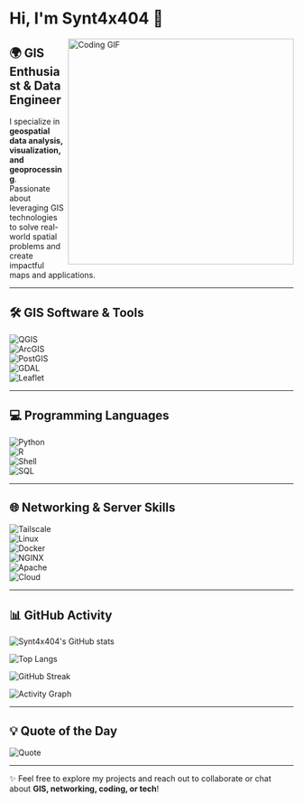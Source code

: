 # Hi, I'm Synt4x404 👋  

<img src="https://media.giphy.com/media/3o7aD2saalBwwftBIY/giphy.gif" width="400" align="right" alt="Coding GIF">  

## 🌍 GIS Enthusiast & Data Engineer  

I specialize in **geospatial data analysis, visualization, and geoprocessing**.  
Passionate about leveraging GIS technologies to solve real-world spatial problems and create impactful maps and applications.  

---

## 🛠️ GIS Software & Tools  

![QGIS](https://img.shields.io/badge/QGIS-3.x-blue?logo=qgis&logoColor=white)  
![ArcGIS](https://img.shields.io/badge/ArcGIS-blue?logo=esri&logoColor=white)  
![PostGIS](https://img.shields.io/badge/PostGIS-3.x-green?logo=postgresql&logoColor=white)  
![GDAL](https://img.shields.io/badge/GDAL-grey?logo=none)  
![Leaflet](https://img.shields.io/badge/Leaflet-0.7.7-green?logo=leaflet&logoColor=white)  

---

## 💻 Programming Languages  

![Python](https://img.shields.io/badge/Python-3.x-yellow?logo=python&logoColor=blue)  
![R](https://img.shields.io/badge/R-4.x-blue?logo=r&logoColor=white)  
![Shell](https://img.shields.io/badge/Shell_Scripting-black?logo=gnu-bash&logoColor=white)  
![SQL](https://img.shields.io/badge/SQL-database-orange?logo=postgresql&logoColor=white)  

---

## 🌐 Networking & Server Skills  

![Tailscale](https://img.shields.io/badge/Tailscale-secure-blue?logo=tailscale&logoColor=white)  
![Linux](https://img.shields.io/badge/Linux-server-important?logo=linux&logoColor=white)  
![Docker](https://img.shields.io/badge/Docker-containers-blue?logo=docker&logoColor=white)  
![NGINX](https://img.shields.io/badge/Nginx-server-green?logo=nginx&logoColor=white)  
![Apache](https://img.shields.io/badge/Apache-server-red?logo=apache&logoColor=white)  
![Cloud](https://img.shields.io/badge/AWS/GCP-cloud-orange?logo=amazonaws&logoColor=white)  

---

## 📊 GitHub Activity  

![Synt4x404's GitHub stats](https://github-readme-stats.vercel.app/api?username=yourusername&show_icons=true&theme=tokyonight)  

![Top Langs](https://github-readme-stats.vercel.app/api/top-langs/?username=yourusername&layout=compact&theme=tokyonight)  

![GitHub Streak](https://streak-stats.demolab.com?user=yourusername&theme=tokyonight&hide_border=true)  

![Activity Graph](https://github-readme-activity-graph.vercel.app/graph?username=yourusername&theme=react-dark)  

---

## 💡 Quote of the Day  

![Quote](https://quotes-github-readme.vercel.app/api?type=horizontal&theme=dark)  

---

✨ Feel free to explore my projects and reach out to collaborate or chat about **GIS, networking, coding, or tech**!
